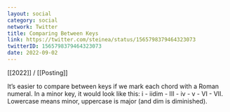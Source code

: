 ```yaml
---
layout: social
category: social
network: Twitter
title: Comparing Between Keys
link: https://twitter.com/steinea/status/1565798379464323073
twitterID: 1565798379464323073
date: 2022-09-02
---
```


[[2022]] / [[Posting]]

It’s easier to compare between keys if we mark each chord with a Roman numeral. In a minor key, it would look like this: i - iidim - III - iv - v - VI - VII. Lowercase means minor, uppercase is major (and dim is diminished).
